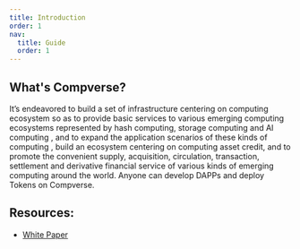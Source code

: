 ```yaml
---
title: Introduction
order: 1
nav:
  title: Guide
  order: 1
---
```


## What's Compverse?

It’s endeavored to build a set of infrastructure centering on computing ecosystem so as to provide basic services to various emerging computing ecosystems represented by hash computing, storage computing and AI computing , and to expand the application scenarios of these kinds of computing , build an ecosystem centering on computing asset credit, and to promote the convenient supply, acquisition, circulation, transaction, settlement and derivative financial service of various kinds of emerging computing around the world.
Anyone can develop DAPPs and deploy Tokens on Compverse.

## Resources:

- [White Paper](https://compverse.io/)
